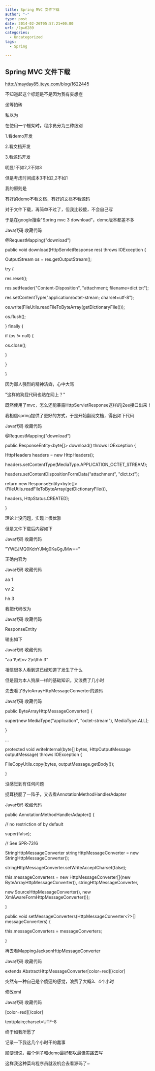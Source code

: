 ```yaml
---
title: Spring MVC 文件下载
author: "-"
type: post
date: 2014-02-26T05:57:21+00:00
url: /?p=6289
categories:
  - Uncategorized
tags:
  - Spring

---
```

## Spring MVC 文件下载
http://mayday85.iteye.com/blog/1622445

不知道起这个标题是不是因为我有妄想症

坐等拍砖

私以为

在使用一个框架时，程序员分为三种级别

1.看demo开发

2.看文档开发

3.看源码开发

明显1不如2,2不如3

但是考虑时间成本3不如2,2不如1

我的原则是

有好的demo不看文档，有好的文档不看源码

对于文件下载，再简单不过了，但我比较傻，不会自己写

于是在google搜索"Spring mvc 3 download"，demo版本都差不多

Java代码 收藏代码

@RequestMapping("download")

public void download(HttpServletResponse res) throws IOException {

OutputStream os = res.getOutputStream();

try {

res.reset();

res.setHeader("Content-Disposition", "attachment; filename=dict.txt");

res.setContentType("application/octet-stream; charset=utf-8");

os.write(FileUtils.readFileToByteArray(getDictionaryFile()));

os.flush();

} finally {

if (os != null) {

os.close();

}

}

}

因为鄙人强烈的精神洁癖，心中大骂

"这样的狗屁代码也贴在网上？"

既然使用了mvc，怎么还能暴露HttpServletResponse这样的j2ee接口出来！

我相信spring提供了更好的方式，于是开始翻阅文档，得出如下代码

Java代码 收藏代码

@RequestMapping("download")

public ResponseEntity<byte[]> download() throws IOException {

HttpHeaders headers = new HttpHeaders();

headers.setContentType(MediaType.APPLICATION_OCTET_STREAM);

headers.setContentDispositionFormData("attachment", "dict.txt");

return new ResponseEntity<byte[]>(FileUtils.readFileToByteArray(getDictionaryFile()),

headers, HttpStatus.CREATED);

}

理论上没问题，实现上很优雅

但是文件下载后内容如下

Java代码 收藏代码

"YWEJMQ0KdnYJMg0KaGgJMw=="

正确内容为

Java代码 收藏代码

aa 1

vv 2

hh 3

我把代码改为

Java代码 收藏代码

ResponseEntity<String>

输出如下

Java代码 收藏代码

"aa 1\n\tvv 2\n\thh 3"

相信很多人看到这已经知道了发生了什么

但是因为本人狗屎一样的基础知识，又浪费了几小时

先去看了ByteArrayHttpMessageConverter的源码

Java代码 收藏代码

public ByteArrayHttpMessageConverter() {

super(new MediaType("application", "octet-stream"), MediaType.ALL);

}

...

protected void writeInternal(byte[] bytes, HttpOutputMessage outputMessage) throws IOException {

FileCopyUtils.copy(bytes, outputMessage.getBody());

}

没感觉到有任何问题

捉耳挠腮了一阵子，又去看AnnotationMethodHandlerAdapter

Java代码 收藏代码

public AnnotationMethodHandlerAdapter() {

// no restriction of by default

super(false);

// See SPR-7316

StringHttpMessageConverter stringHttpMessageConverter = new StringHttpMessageConverter();

stringHttpMessageConverter.setWriteAcceptCharset(false);

this.messageConverters = new HttpMessageConverter[]{new ByteArrayHttpMessageConverter(), stringHttpMessageConverter,

new SourceHttpMessageConverter(), new XmlAwareFormHttpMessageConverter()};

}

public void setMessageConverters(HttpMessageConverter<?>[] messageConverters) {

this.messageConverters = messageConverters;

}

再去看MappingJacksonHttpMessageConverter

Java代码 收藏代码

extends AbstractHttpMessageConverter[color=red]<Object>[/color]

突然有一种自己是个傻逼的感觉，浪费了大概3、4个小时

修改xml

Java代码 收藏代码

<bean class="org.springframework.web.servlet.mvc.annotation.AnnotationMethodHandlerAdapter">

<property name="messageConverters">

<list>

[color=red]<bean class="org.springframework.http.converter.ByteArrayHttpMessageConverter"/>[/color]

<bean id="jsonHttpMessageConverter" class="org.springframework.http.converter.json.MappingJacksonHttpMessageConverter" >

<property name = "supportedMediaTypes">

<list>

<value>text/plain;charset=UTF-8</value>

</list>

</property>

</bean>

</list>

</property>

</bean>

终于如我所愿了

记录一下我这几个小时干的蠢事

顺便想说，每个例子和demo最好都以最佳实践去写

这样我这种菜鸟程序员就没机会去看源码了~